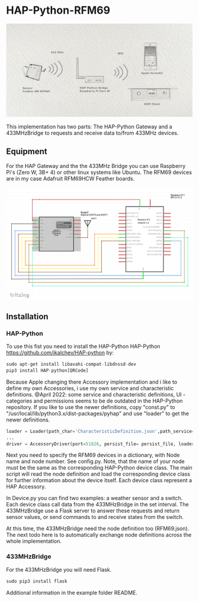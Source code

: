
# HAP-Python-RFM69

![Title](Image1.png "Title")

This implementation has two parts: The HAP-Python Gateway and a 433MHzBridge to requests and receive data to/from 433MHz devices.

## Equipment

For the HAP Gateway and the the 433MHz Bridge you can use Raspberry Pi's (Zero W, 3B+ 4) or other linux systems like Ubuntu.
The RFM69 devices are in my case Adafruit RFM69HCW Feather boards.

![Title](fritzing.png "Title")

## Installation

### HAP-Python

To use this fist you need to install the HAP-Python HAP-Python <https://github.com/ikalchev/HAP-python> by:

```python
sudo apt-get install libavahi-compat-libdnssd-dev
pip3 install HAP-python[QRCode]
```

Because Apple changing there Accessory implementation and i like to define my own Accessories, i use my own service and characteristic definitions.
@April 2022: some service and characteristic definitions, UI - categories and permissions seems to be de outdated in the HAP-Python repository. If you like to use the newer definitions, copy "const.py" to "/usr/local/lib/python3.x/dist-packages/pyhap" and use "loader" to get the newer definitions. 

```python
loader = Loader(path_char='CharacteristicDefinition.json',path_service='ServiceDefinition.json')
...
driver = AccessoryDriver(port=51826, persist_file= persist_file, loader=loader)
```

Next you need to specify the RFM69 devices in a dictionary, with Node name and node number. See config.py. Note, that the name of your node must be the same as the corresponding HAP-Python device class.
The main script will read the node definition and load the corresponding device class for further information about the device itself. Each device class represent a HAP Accessory.

In Device.py you can find two examples: a weather sensor and a switch.
Each device class call data from the 433MHzBridge in the set interval. The 433MHzBridge use a Flask server to answer these requests and return sensor values, or send commands to and receive states from the switch.

At this time, the 433MHzBridge need the node definition too (RFM69.json). The next todo here is to automatically exchange node definitions across the whole implementation.

### 433MHzBridge

For the 433MHzBridge you will need Flask.

```python
sudo pip3 install flask

```

Additional information in the example folder README. 